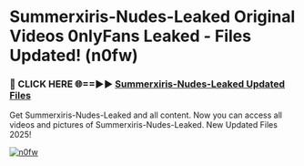 # Summerxiris-Nudes-Leaked Original Videos 0nlyFans Leaked - Files Updated! (n0fw)

<h3>🔴 CLICK HERE 🌐==►► <a href="https://tinyurl.com/4mcuefdz" rel="nofollow">Summerxiris-Nudes-Leaked Updated Files</a></h3>

Get Summerxiris-Nudes-Leaked and all content. Now you can access all videos and pictures of Summerxiris-Nudes-Leaked. New Updated Files 2025!

[![n0fw](https://i.imgur.com/StAQSOY.gif)](https://tinyurl.com/4mcuefdz)
